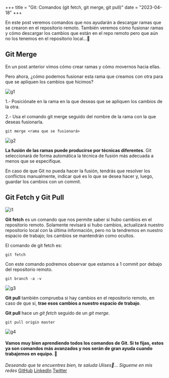 +++
title = "Git: Comandos (git fetch, git merge, git pull)"
date = "2023-04-18"
+++

En este post veremos comandos que nos ayudarán a descargar ramas que se crearon en el repositorio remoto. También veremos cómo fusionar ramas y cómo descargar los cambios que están en el repo remoto pero que aún no los tenemos en el repositorio local...🐤

<!--more-->

## Git Merge

En un post anterior vimos cómo crear ramas y cómo movernos hacia ellas.

Pero ahora, ¿cómo podemos fusionar esta rama que creamos con otra para que se apliquen los cambios que hicimos?

![g1](https://user-images.githubusercontent.com/99143567/172264432-276e3754-6494-407e-b789-998b85c56b86.gif)

1.- Posiciónate en la rama en la que deseas que se apliquen los cambios de la otra.

2.- Usa el comando git merge seguido del nombre de la rama con la que deseas fusionarla.

```
git merge <rama que se fusionará>
```

![g2](https://user-images.githubusercontent.com/99143567/172264452-3e0538d6-47f5-41de-800f-dc916021a06b.gif)

**La fusión de las ramas puede producirse por técnicas diferentes**. Git seleccionará de forma automática la técnica de fusión más adecuada a menos que se especifique.

En caso de que Git no pueda hacer la fusión, tendrás que resolver los conflictos manualmente, indicar qué es lo que se desea hacer y, luego, guardar los cambios con un commit.

## Git Fetch y Git Pull

![i1](https://user-images.githubusercontent.com/99143567/172264464-534cbf06-5e39-415a-815e-78e64c43ffd8.png)

**Git fetch** es un comando que nos permite saber si hubo cambios en el repositorio remoto. Solamente revisará si hubo cambios, actualizará nuestro repositorio local con la última información, pero no la tendremos en nuestro espacio de trabajo; los cambios se mantendrán como ocultos.

El comando de git fetch es:

```
git fetch
```

Con este comando podremos observar que estamos a 1 commit por debajo del repositorio remoto.

```
git branch -a -v
```

![g3](https://user-images.githubusercontent.com/99143567/172264503-247de3bc-aff5-477e-a7cf-bc0a183e14fe.gif)

**Git pull** también comprueba si hay cambios en el repositorio remoto, en caso de que si, **trae esos cambios a nuestro espacio de trabajo**.

**Git pull** hace un _git fetch_ seguido de un _git merge_.

```
git pull origin master
```

![g4](https://user-images.githubusercontent.com/99143567/172264519-41880aae-4ff1-494a-be77-86f116b5bfc7.gif)

#### Vamos muy bien aprendiendo todos los comandos de Git. Si te fijas, estos ya son comandos más avanzados y nos serán de gran ayuda cuando trabajemos en equipo. 🚀

_Deseando que te encuentres bien, te saluda Ulises🤵..._
_Sígueme en mis redes_
[GitHub](https://github.com/UlisesOrnelasR)
[LinkedIn](https://www.linkedin.com/in/ulises-ornelas/)
[Twitter](https://twitter.com/UlisesOrnelass)
